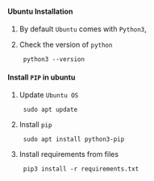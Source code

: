 #### Ubuntu Installation

1. By default `Ubuntu` comes with `Python3`,

2. Check the version of `python`

		python3 --version

#### Install `PIP` in ubuntu

1. Update `Ubuntu OS`

		sudo apt update

2. Install `pip`

		sudo apt install python3-pip

3. Install requirements from files

		pip3 install -r requirements.txt
